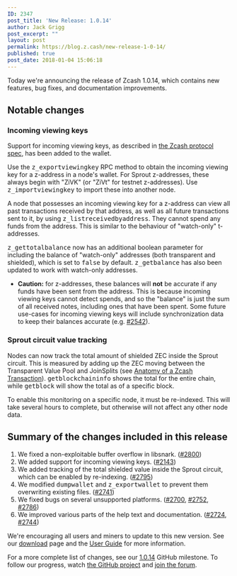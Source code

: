 ```yaml
---
ID: 2347
post_title: 'New Release: 1.0.14'
author: Jack Grigg
post_excerpt: ""
layout: post
permalink: https://blog.z.cash/new-release-1-0-14/
published: true
post_date: 2018-01-04 15:06:18
---
```

<p>Today we're announcing the release of Zcash 1.0.14, which contains new features, bug fixes, and documentation improvements.</p>

<h2>Notable changes</h2>

<h3>Incoming viewing keys</h3>
<p>Support for incoming viewing keys, as described in <a class="reference external" href="https://github.com/zcash/zips/blob/master/protocol/protocol.pdf">the Zcash protocol spec</a>, has been added to the wallet.</p>
<p>Use the <tt class="docutils literal">z_exportviewingkey</tt> RPC method to obtain the incoming viewing key for a z-address in a node's wallet. For Sprout z-addresses, these always begin with "ZiVK" (or "ZiVt" for testnet z-addresses). Use <tt class="docutils literal">z_importviewingkey</tt> to import these into another node.</p>
<p>A node that possesses an incoming viewing key for a z-address can view all past
transactions received by that address, as well as all future transactions sent
to it, by using <tt class="docutils literal">z_listreceivedbyaddress</tt>. They cannot spend any funds from the
address. This is similar to the behaviour of "watch-only" t-addresses.</p>
<p><tt class="docutils literal">z_gettotalbalance</tt> now has an additional boolean parameter for including the
balance of "watch-only" addresses (both transparent and shielded), which is set
to <tt class="docutils literal">false</tt> by default. <tt class="docutils literal">z_getbalance</tt> has also been updated to work with
watch-only addresses.</p>
<ul class="simple">
<li><strong>Caution:</strong> for z-addresses, these balances will <strong>not</strong> be accurate if any
funds have been sent from the address. This is because incoming viewing keys
cannot detect spends, and so the "balance" is just the sum of all received
notes, including ones that have been spent. Some future use-cases for incoming
viewing keys will include synchronization data to keep their balances accurate
(e.g. <a class="reference external" href="https://github.com/zcash/zcash/issues/2542">#2542</a>).</li>
</ul>

<h3>Sprout circuit value tracking</h3>
<p>Nodes can now track the total amount of shielded ZEC inside the Sprout circuit.
This is measured by adding up the ZEC moving between the Transparent Value Pool
and JoinSplits (see <a class="reference external" href="/anatomy-of-zcash/">Anatomy of a Zcash Transaction</a>).
<tt class="docutils literal">getblockchaininfo</tt> shows the total for the entire chain, while <tt class="docutils literal">getblock</tt>
will show the total as of a specific block.</p>
<p>To enable this monitoring on a specific node, it must be re-indexed. This will
take several hours to complete, but otherwise will not affect any other node
data.</p>

<h2>Summary of the changes included in this release</h2>
<ol class="arabic simple">
<li>We fixed a non-exploitable buffer overflow in libsnark. (<a class="reference external" href="https://github.com/zcash/zcash/pull/2800">#2800</a>)</li>
<li>We added support for incoming viewing keys. (<a class="reference external" href="https://github.com/zcash/zcash/pull/2143">#2143</a>)</li>
<li>We added tracking of the total shielded value inside the Sprout circuit, which can be enabled by re-indexing. (<a class="reference external" href="https://github.com/zcash/zcash/pull/2795">#2795</a>)</li>
<li>We modified <tt class="docutils literal">dumpwallet</tt> and <tt class="docutils literal">z_exportwallet</tt> to prevent them overwriting existing files. (<a class="reference external" href="https://github.com/zcash/zcash/pull/2741">#2741</a>)</li>
<li>We fixed bugs on several unsupported platforms. (<a class="reference external" href="https://github.com/zcash/zcash/pull/2700">#2700</a>, <a class="reference external" href="https://github.com/zcash/zcash/pull/2752">#2752</a>, <a class="reference external" href="https://github.com/zcash/zcash/pull/2786">#2786</a>)</li>
<li>We improved various parts of the help text and documentation. (<a class="reference external" href="https://github.com/zcash/zcash/pull/2724">#2724</a>, <a class="reference external" href="https://github.com/zcash/zcash/pull/2744">#2744</a>)</li>
</ol>
<p>We're encouraging all users and miners to update to this new version. See our <a class="reference external" href="https://z.cash/download.html">download</a>
page and the <a class="reference external" href="https://zcash.readthedocs.io/en/latest/rtd_pages/rtd_docs/user_guide.html">User Guide</a> for more information.</p>
<p>For a more complete list of changes, see our <a class="reference external" href="https://github.com/zcash/zcash/milestone/64?closed=1">1.0.14</a>
GitHub milestone. To follow our progress, watch <a class="reference external" href="https://github.com/zcash/zcash/milestones">the GitHub project</a>
and <a class="reference external" href="https://forum.z.cash/">join the forum</a>.</p>